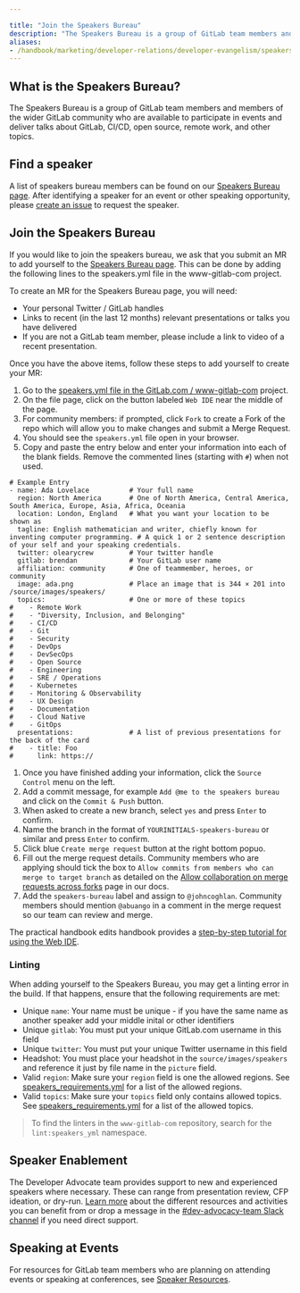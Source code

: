 ```yaml
---

title: "Join the Speakers Bureau"
description: "The Speakers Bureau is a group of GitLab team members and members of the wider GitLab community who are available to participate in events and deliver talks."
aliases:
- /handbook/marketing/developer-relations/developer-evangelism/speakers-bureau/index.html
---
```








## What is the Speakers Bureau?

The Speakers Bureau is a group of GitLab team members and members of the wider GitLab community who are available to participate in events and deliver talks about GitLab, CI/CD, open source, remote work, and other topics.

## Find a speaker

A list of speakers bureau members can be found on our [Speakers Bureau page](/speakers/). After identifying a speaker for an event or other speaking opportunity, please [create an issue](https://gitlab.com/gitlab-com/www-gitlab-com/-/issues/new?issuable_template=speaker-request) to request the speaker.

## Join the Speakers Bureau

If you would like to join the speakers bureau, we ask that you submit an MR to add yourself to the [Speakers Bureau page](/speakers/). This can be done by adding the following lines to the speakers.yml file in the www-gitlab-com project.

To create an MR for the Speakers Bureau page, you will need:

- Your personal Twitter / GitLab handles
- Links to recent (in the last 12 months) relevant presentations or talks you have delivered
- If you are not a GitLab team member, please include a link to video of a recent presentation.

Once you have the above items, follow these steps to add yourself to create your MR:

1. Go to the [speakers.yml file in the GitLab.com / www-gitlab-com](https://gitlab.com/gitlab-com/www-gitlab-com/blob/master/data/speakers.yml) project.
1. On the file page, click on the button labeled `Web IDE` near the middle of the page.
1. For community members: if prompted, click `Fork` to create a Fork of the repo which will allow you to make changes and submit a Merge Request.
1. You should see the `speakers.yml` file open in your browser.
1. Copy and paste the entry below and enter your information into each of the blank fields. Remove the commented lines (starting with `#`) when not used.
```
# Example Entry
- name: Ada Lovelace          # Your full name
  region: North America       # One of North America, Central America, South America, Europe, Asia, Africa, Oceania
  location: London, England   # What you want your location to be shown as
  tagline: English mathematician and writer, chiefly known for inventing computer programming. # A quick 1 or 2 sentence description of your self and your speaking credentials.
  twitter: olearycrew         # Your twitter handle
  gitlab: brendan             # Your GitLab user name
  affiliation: community      # One of teammember, heroes, or community
  image: ada.png              # Place an image that is 344 × 201 into /source/images/speakers/
  topics:                     # One or more of these topics
#    - Remote Work
#    - "Diversity, Inclusion, and Belonging"
#    - CI/CD
#    - Git
#    - Security
#    - DevOps
#    - DevSecOps
#    - Open Source
#    - Engineering
#    - SRE / Operations
#    - Kubernetes
#    - Monitoring & Observability
#    - UX Design
#    - Documentation
#    - Cloud Native
#    - GitOps
  presentations:              # A list of previous presentations for the back of the card
#    - title: Foo
#      link: https://
```
1. Once you have finished adding your information, click the `Source Control` menu on the left.
1. Add a commit message, for example `Add @me to the speakers bureau` and click on the `Commit & Push` button.
1. When asked to create a new branch, select `yes` and press `Enter` to confirm.
1. Name the branch in the format of `YOURINITIALS-speakers-bureau` or similar and press `Enter` to confirm.
1. Click blue `Create merge request` button at the right bottom popuo.
1. Fill out the merge request details. Community members who are applying should tick the box to `Allow commits from members who can merge to target branch` as detailed on the [Allow collaboration on merge requests across forks](https://docs.gitlab.com/ee/user/project/merge_requests/allow_collaboration.html#enabling-commit-edits-from-upstream-members) page in our docs.
1. Add the `speakers-bureau` label and assign to `@johncoghlan`. Community members should mention `@abuango` in a comment in the merge request so our team can review and merge.

The practical handbook edits handbook provides a [step-by-step tutorial for using the Web IDE](/handbook/editing-handbook/practical-handbook-edits/#using-the-web-ide-to-edit-the-handbook).

### Linting
When adding yourself to the Speakers Bureau, you may get a linting error in the build.  If that happens, ensure that the following requirements are met:

* Unique `name`: Your name must be unique - if you have the same name as another speaker add your middle inital or other identifiers
* Unique `gitlab`: You must put your unique GitLab.com username in this field
* Unique `twitter`: You must put your unique Twitter username in this field
* Headshot: You must place your headshot in the `source/images/speakers` and reference it just by file name in the `picture` field.
* Valid `region`: Make sure your `region` field is one the allowed regions.  See [speakers_requirements.yml](https://gitlab.com/gitlab-com/www-gitlab-com/-/blob/master/data/speakers_requirements.yml#L1) for a list of the allowed regions.
* Valid `topics`:  Make sure your `topics` field only contains allowed topics.  See [speakers_requirements.yml](https://gitlab.com/gitlab-com/www-gitlab-com/-/blob/master/data/speakers_requirements.yml#L10) for a list of the allowed topics.

> To find the linters in the `www-gitlab-com` repository, search for the `lint:speakers_yml` namespace.

## Speaker Enablement

The Developer Advocate team provides support to new and experienced speakers where necessary. These can range from presentation review, CFP ideation, or dry-run. [Learn more](/handbook/marketing/developer-relations/developer-advocacy/speaker-enablement/) about the different resources and activities you can benefit from or drop a message in the [#dev-advocacy-team Slack channel](https://gitlab.slack.com/archives/CMELFQS4B) if you need direct support.

## Speaking at Events

For resources for GitLab team members who are planning on attending events or speaking at conferences, see [Speaker Resources](/handbook/marketing/corporate-communications/speaking-resources/).

